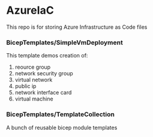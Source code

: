 # AzureIaC
This repo is for storing Azure Infrastructure as Code files

### BicepTemplates/SimpleVmDeployment
This template demos creation of:
1. reource group
2. network security group
3. virtual network
4. public ip
5. network interface card
6. virtual machine

### BicepTemplates/TemplateCollection
A bunch of reusable bicep module templates

